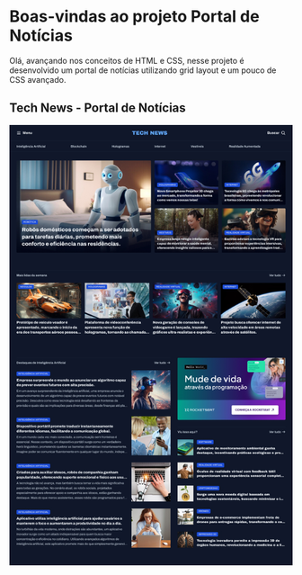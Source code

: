 # Boas-vindas ao projeto Portal de Notícias
Olá, avançando nos conceitos de HTML e CSS, nesse projeto é desenvolvido um portal de notícias utilizando grid layout e um pouco de CSS avançado.

## Tech News - Portal de Notícias
<img src="Capa.jpg" alt="Capa do projeto">
